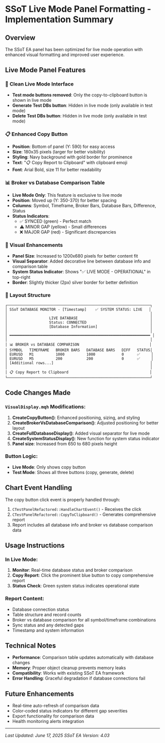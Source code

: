 # SSoT Live Mode Panel Formatting - Implementation Summary

## Overview
The SSoT EA panel has been optimized for live mode operation with enhanced visual formatting and improved user experience.

## Live Mode Panel Features

### 🎯 **Clean Live Mode Interface**
- **Test mode buttons removed**: Only the copy-to-clipboard button is shown in live mode
- **Generate Test DBs button**: Hidden in live mode (only available in test mode)
- **Delete Test DBs button**: Hidden in live mode (only available in test mode)

### 📋 **Enhanced Copy Button**
- **Position**: Bottom of panel (Y: 590) for easy access
- **Size**: 180x35 pixels (larger for better visibility)
- **Styling**: Navy background with gold border for prominence
- **Text**: "📋 Copy Report to Clipboard" with clipboard emoji
- **Font**: Arial Bold, size 11 for better readability

### 📊 **Broker vs Database Comparison Table**
- **Live Mode Only**: This feature is exclusive to live mode
- **Position**: Moved up (Y: 350-370) for better spacing
- **Columns**: Symbol, Timeframe, Broker Bars, Database Bars, Difference, Status
- **Status Indicators**:
  - ✅ SYNCED (green) - Perfect match
  - ⚠️ MINOR GAP (yellow) - Small differences
  - ❌ MAJOR GAP (red) - Significant discrepancies

### 🎨 **Visual Enhancements**
- **Panel Size**: Increased to 1200x680 pixels for better content fit
- **Visual Separator**: Added decorative line between database info and comparison table
- **System Status Indicator**: Shows "✅ LIVE MODE - OPERATIONAL" in top-right
- **Border**: Slightly thicker (2px) silver border for better definition

### 🔧 **Layout Structure**
```
┌─────────────────────────────────────────────────────────────────┐
│ SSoT DATABASE MONITOR - [Timestamp]    ✅ SYSTEM STATUS: LIVE   │
│                                                                 │
│                   LIVE DATABASE                                 │
│                   Status: CONNECTED                             │
│                   [Database Information]                        │
│                                                                 │
│ ━━━━━━━━━━━━━━━━━━━━━━━━━━━━━━━━━━━━━━━━━━━━━━━━━━━━━━━━━━━━━━━━ │
│                                                                 │
│ 📊 BROKER vs DATABASE COMPARISON                                │
│ SYMBOL   TIMEFRAME   BROKER BARS   DATABASE BARS   DIFF   STATUS│
│ EURUSD   M1          1000          1000            0      ✅     │
│ EURUSD   M5          200           200             0      ✅     │
│ [Additional rows...]                                            │
│                                                                 │
│ 📋 Copy Report to Clipboard                                     │
└─────────────────────────────────────────────────────────────────┘
```

## Code Changes Made

### `VisualDisplay.mqh` Modifications:
1. **CreateCopyButton()**: Enhanced positioning, sizing, and styling
2. **CreateBrokerVsDatabaseComparison()**: Adjusted positioning for better layout
3. **CreateFullDatabaseDisplay()**: Added visual separator for live mode
4. **CreateSystemStatusDisplay()**: New function for system status indicator
5. **Panel size**: Increased from 650 to 680 pixels height

### Button Logic:
- **Live Mode**: Only shows copy button
- **Test Mode**: Shows all three buttons (copy, generate, delete)

## Chart Event Handling
The copy button click event is properly handled through:
1. `CTestPanelRefactored::HandleChartEvent()` - Receives the click
2. `CTestPanelRefactored::CopyToClipboard()` - Generates comprehensive report
3. Report includes all database info and broker vs database comparison data

## Usage Instructions

### In Live Mode:
1. **Monitor**: Real-time database status and broker comparison
2. **Copy Report**: Click the prominent blue button to copy comprehensive report
3. **Status Check**: Green system status indicates operational state

### Report Content:
- Database connection status
- Table structure and record counts
- Broker vs database comparison for all symbol/timeframe combinations
- Sync status and any detected gaps
- Timestamp and system information

## Technical Notes
- **Performance**: Comparison table updates automatically with database changes
- **Memory**: Proper object cleanup prevents memory leaks
- **Compatibility**: Works with existing SSoT EA framework
- **Error Handling**: Graceful degradation if database connections fail

## Future Enhancements
- Real-time auto-refresh of comparison data
- Color-coded status indicators for different gap severities
- Export functionality for comparison data
- Health monitoring alerts integration

---
*Last Updated: June 17, 2025*
*SSoT EA Version: 4.03*
